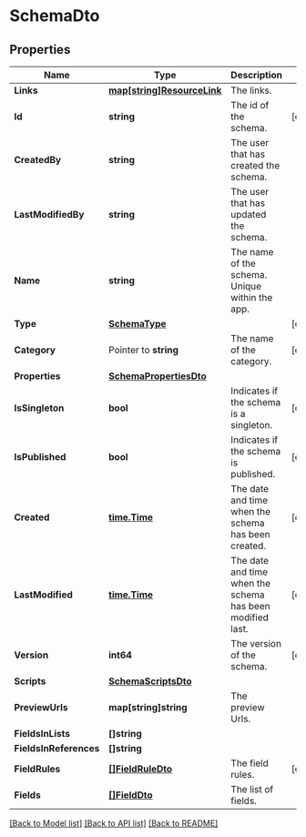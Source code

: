 # SchemaDto

## Properties

Name | Type | Description | Notes
------------ | ------------- | ------------- | -------------
**Links** | [**map[string]ResourceLink**](ResourceLink.md) | The links. | 
**Id** | **string** | The id of the schema. | [optional] 
**CreatedBy** | **string** | The user that has created the schema. | 
**LastModifiedBy** | **string** | The user that has updated the schema. | 
**Name** | **string** | The name of the schema. Unique within the app. | 
**Type** | [**SchemaType**](SchemaType.md) |  | [optional] 
**Category** | Pointer to **string** | The name of the category. | [optional] 
**Properties** | [**SchemaPropertiesDto**](SchemaPropertiesDto.md) |  | 
**IsSingleton** | **bool** | Indicates if the schema is a singleton. | [optional] 
**IsPublished** | **bool** | Indicates if the schema is published. | [optional] 
**Created** | [**time.Time**](time.Time.md) | The date and time when the schema has been created. | [optional] 
**LastModified** | [**time.Time**](time.Time.md) | The date and time when the schema has been modified last. | [optional] 
**Version** | **int64** | The version of the schema. | [optional] 
**Scripts** | [**SchemaScriptsDto**](SchemaScriptsDto.md) |  | 
**PreviewUrls** | **map[string]string** | The preview Urls. | 
**FieldsInLists** | **[]string** |  | 
**FieldsInReferences** | **[]string** |  | 
**FieldRules** | [**[]FieldRuleDto**](FieldRuleDto.md) | The field rules. | [optional] 
**Fields** | [**[]FieldDto**](FieldDto.md) | The list of fields. | 

[[Back to Model list]](../README.md#documentation-for-models) [[Back to API list]](../README.md#documentation-for-api-endpoints) [[Back to README]](../README.md)


